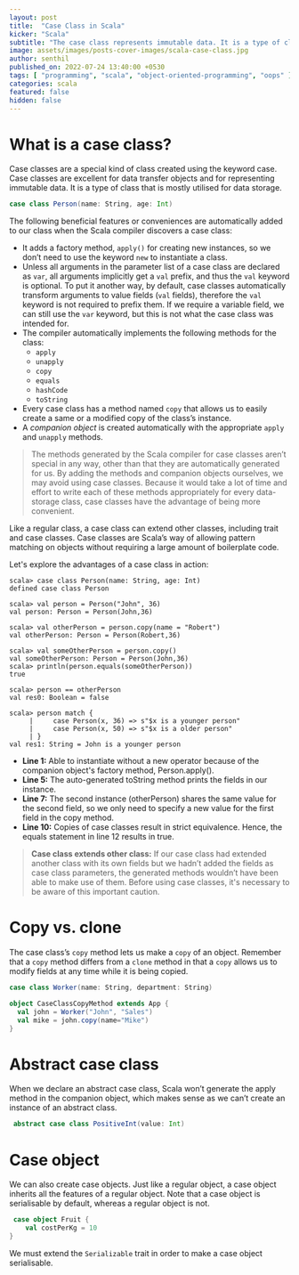 ```yaml
---
layout: post
title:  "Case Class in Scala"
kicker: "Scala"
subtitle: "The case class represents immutable data. It is a type of class that is often used for data storage."
image: assets/images/posts-cover-images/scala-case-class.jpg
author: senthil
published_on: 2022-07-24 13:40:00 +0530
tags: [ "programming", "scala", "object-oriented-programming", "oops" ]
categories: scala
featured: false
hidden: false
---
```


# What is a case class?
Case classes are a special kind of class created using the keyword case. Case classes are excellent for data transfer objects and for representing immutable data. It is a type of class that is mostly utilised for data storage.

```scala
case class Person(name: String, age: Int)
```

The following beneficial features or conveniences are automatically added to our class when the Scala compiler discovers a case class:
- It adds a factory method, `apply()` for creating new instances, so we don’t need to use the keyword `new` to instantiate a class.
- Unless all arguments in the parameter list of a case class are declared as `var`, all arguments implicitly get a `val` prefix, and thus the `val` keyword is optional. To put it another way, by default, case classes automatically transform arguments to value fields (`val` fields), therefore the `val` keyword is not required to prefix them. If we require a variable field, we can still use the `var` keyword, but this is not what the case class was intended for.
- The compiler automatically implements the following methods for the class: 
  - `apply`
  - `unapply`
  - `copy`
  - `equals`
  - `hashCode`
  - `toString`
- Every case class has a method named `copy` that allows us to easily create a same or a modified copy of the class’s instance.
- A *companion object* is created automatically with the appropriate `apply` and `unapply` methods.

> The methods generated by the Scala compiler for case classes aren’t special in any way, other than that they are automatically generated for us. By adding the methods and companion objects ourselves, we may avoid using case classes. Because it would take a lot of time and effort to write each of these methods appropriately for every data-storage class, case classes have the advantage of being more convenient.

Like a regular class, a case class can extend other classes, including trait and case classes. Case classes are Scala’s way of allowing pattern matching on objects without requiring a large amount of boilerplate code.

Let's explore the advantages of a case class in action:

```text
scala> case class Person(name: String, age: Int)
defined case class Person

scala> val person = Person("John", 36)
val person: Person = Person(John,36)

scala> val otherPerson = person.copy(name = "Robert")
val otherPerson: Person = Person(Robert,36)

scala> val someOtherPerson = person.copy()
val someOtherPerson: Person = Person(John,36)
scala> println(person.equals(someOtherPerson))
true

scala> person == otherPerson
val res0: Boolean = false

scala> person match {
     |     case Person(x, 36) => s"$x is a younger person"
     |     case Person(x, 50) => s"$x is a older person"
     | }
val res1: String = John is a younger person
```

- **Line 1:** Able to instantiate without a new operator because of the companion object's factory method, Person.apply().
- **Line 5:** The auto-generated toString method prints the fields in our instance.
- **Line 7:** The second instance (otherPerson) shares the same value for the second field, so we only need to specify a new value for the first field in the copy method.
- **Line 10:** Copies of case classes result in strict equivalence. Hence, the equals statement in line 12 results in true.

> **Case class extends other class:** If our case class had extended another class with its own fields but we hadn’t added the fields as case class parameters, the generated methods wouldn’t have been able to make use of them. Before using case classes, it's necessary to be aware of this important caution.

# Copy vs. clone
The case class’s `copy` method lets us make a `copy` of an object. Remember that a `copy` method differs from a `clone` method in that a `copy` allows us to modify fields at any time while it is being copied.

```scala
case class Worker(name: String, department: String)

object CaseClassCopyMethod extends App {
  val john = Worker("John", "Sales")
  val mike = john.copy(name="Mike")
}
```

# Abstract case class
When we declare an abstract case class, Scala won’t generate the apply method in the companion object, which makes sense as we can’t create an instance of an abstract class.

```scala
 abstract case class PositiveInt(value: Int)
```

# Case object
We can also create case objects. Just like a regular object, a case object inherits all the features of a regular object. Note that a case object is serialisable by default, whereas a regular object is not.

```scala
 case object Fruit {
    val costPerKg = 10
}
```

We must extend the `Serializable` trait in order to make a case object serialisable.